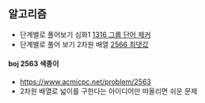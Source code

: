 ## 알고리즘
- 단계별로 풀어보기 심화1 [1316 그룹 단어 체커](https://www.acmicpc.net/problem/1316)
- 단계별로 풀어 보기 2차원 배열 [2566 최댓값](https://www.acmicpc.net/problem/2566)
#### boj 2563 색종이
- https://www.acmicpc.net/problem/2563
- 2차원 배열로 넓이를 구한다는 아이디어만 떠올리면 쉬운 문제